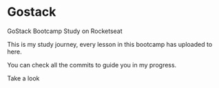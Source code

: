 # Gostack
GoStack Bootcamp Study on Rocketseat

This is my study journey, every lesson in this bootcamp
has uploaded to here.

You can check all the commits to guide you in my progress.

Take a look


